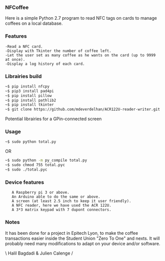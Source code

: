 ### NFCoffee

Here is a simple Python 2.7 program to read NFC tags on cards to manage coffees on a local database.

### Features

    -Read a NFC card.
    -Display with Tkinter the number of coffee left.
    -Let the user set as many coffee as he wants on the card (up to 9999 at once).
    -Display a log history of each card.

### Librairies build

```bash
~$ pip install nfcpy
~$ pip3 install pad4pi
~$ pip install pillow
~$ pip install pathlib2
~$ pip install tkinter
~$ git clone https://github.com/mdeverdelhan/ACR122U-reader-writer.git / OR whatever you will need for your NFC reader/writer
```
Potential librairies for a GPin-connected screen

### Usage

```bash
~$ sudo python total.py
```
OR

```bash
~$ sudo python -m py_compile total.py
~$ sudo chmod 755 total.pyc
~$ sudo ./total.pyc
```
### Device features

       A Raspberry pi 3 or above.
       An Arduino able to do the same or above.
       A screen (at least 2.5 inch to keep it user friendly).
       A NFC reader, here we have used the ACR 122U.
       A 3*3 matrix keypad with 7 dupont connectors.

### Notes

It has been done for a project in Epitech Lyon, to make the coffee transactions easier inside the Student Union "Zero To One" and nexts.
It will probably need many modifications to adapt on your device and/or software.

\ Halil Bagdadi & Julien Calenge /
